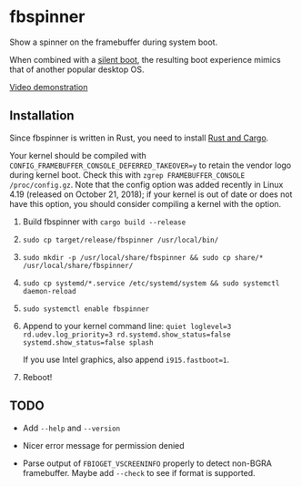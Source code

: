 fbspinner
=========

Show a spinner on the framebuffer during system boot.

When combined with a [silent boot](https://wiki.archlinux.org/index.php/Silent_boot),
the resulting boot experience mimics that of another popular desktop OS.

[Video demonstration](https://www.youtube.com/watch?v=8yE1X8gNRQs)

Installation
------------

Since fbspinner is written in Rust, you need to install [Rust and Cargo](https://www.rust-lang.org/install.html).

Your kernel should be compiled with `CONFIG_FRAMEBUFFER_CONSOLE_DEFERRED_TAKEOVER=y` to retain the vendor logo during kernel boot.
Check this with `zgrep FRAMEBUFFER_CONSOLE /proc/config.gz`.
Note that the config option was added recently in Linux 4.19 (released on October 21, 2018);
if your kernel is out of date or does not have this option, you should consider compiling a kernel with the option.

1. Build fbspinner with `cargo build --release`

2. `sudo cp target/release/fbspinner /usr/local/bin/`

3. `sudo mkdir -p /usr/local/share/fbspinner && sudo cp share/* /usr/local/share/fbspinner/`

4. `sudo cp systemd/*.service /etc/systemd/system && sudo systemctl daemon-reload`

5. `sudo systemctl enable fbspinner`

6. Append to your kernel command line: `quiet loglevel=3 rd.udev.log_priority=3 rd.systemd.show_status=false systemd.show_status=false splash`

   If you use Intel graphics, also append `i915.fastboot=1`.

7. Reboot!

TODO
----

* Add `--help` and `--version`

* Nicer error message for permission denied

* Parse output of `FBIOGET_VSCREENINFO` properly to detect non-BGRA framebuffer. Maybe add `--check` to see if format is supported.
